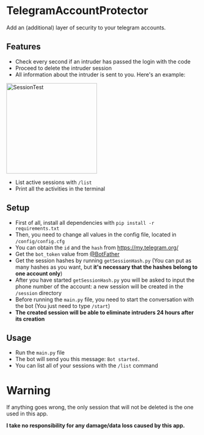 # TelegramAccountProtector
Add an (additional) layer of security to your telegram accounts.

## Features
- Check every second if an intruder has passed the login with the code
- Proceed to delete the intruder session
- All information about the intruder is sent to you. Here's an example:
 <img width="237" alt="SessionTest" src="https://user-images.githubusercontent.com/107145304/173835512-13db8975-dcd6-47c3-b3e4-e9e1a94727c9.png">

- List active sessions with `/list`
- Print all the activities in the terminal

## Setup
 - First of all, install all dependencies with `pip install -r requirements.txt`
 - Then, you need to change all values in the config file, located in `/config/config.cfg`
 - You can obtain the `id` and the `hash` from https://my.telegram.org/
 - Get the `bot_token` value from [@BotFather](https://t.me/BotFather "@BotFather")
 - Get the session hashes by running `getSessionHash.py` (You can put as many hashes as you want, but **it's necessary that the hashes belong to one account only**)
 - After you have started `getSessionHash.py` you will be asked to input the phone number of the account: a new session will be created in the `/session` directory
 - Before running the `main.py` file, you need to start the conversation with the bot (You just need to type `/start`)
 - **The created session will be able to eliminate intruders 24 hours after its creation**

## Usage
- Run the `main.py` file
- The bot will send you this message: `Bot started.`
- You can list all of your sessions with the `/list` command

# Warning
If anything goes wrong, the only session that will not be deleted is the one used in this app.

**I take no responsibility for any damage/data loss caused by this app.**
